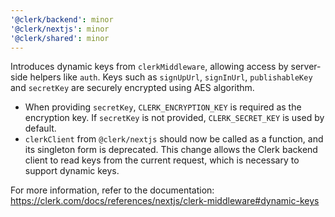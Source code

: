 ```yaml
---
'@clerk/backend': minor
'@clerk/nextjs': minor
'@clerk/shared': minor
---
```


Introduces dynamic keys from `clerkMiddleware`, allowing access by server-side helpers like `auth`. Keys such as `signUpUrl`, `signInUrl`, `publishableKey` and `secretKey` are securely encrypted using AES algorithm.

- When providing `secretKey`, `CLERK_ENCRYPTION_KEY` is required as the encryption key. If `secretKey` is not provided, `CLERK_SECRET_KEY` is used by default.
- `clerkClient` from `@clerk/nextjs` should now be called as a function, and its singleton form is deprecated. This change allows the Clerk backend client to read keys from the current request, which is necessary to support dynamic keys.

For more information, refer to the documentation: https://clerk.com/docs/references/nextjs/clerk-middleware#dynamic-keys
